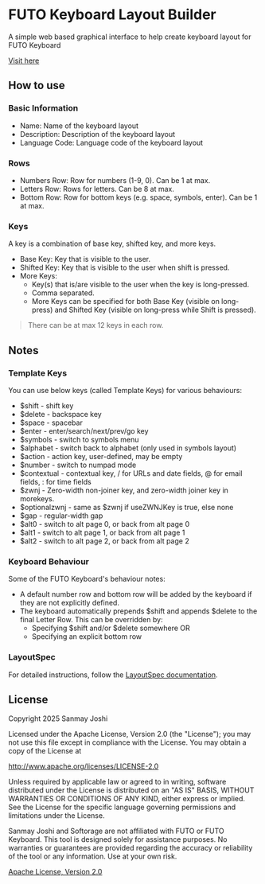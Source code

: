 # FUTO Keyboard Layout Builder

A simple web based graphical interface to help create keyboard layout for FUTO Keyboard

[Visit here](https://softorage.github.io/FUTO-Keyboard-Layout-Builder/)

## How to use

### Basic Information

* Name: Name of the keyboard layout
* Description: Description of the keyboard layout
* Language Code: Language code of the keyboard layout

### Rows

* Numbers Row: Row for numbers (1-9, 0). Can be 1 at max.
* Letters Row: Rows for letters. Can be 8 at max.
* Bottom Row: Row for bottom keys (e.g. space, symbols, enter). Can be 1 at max.

### Keys

A key is a combination of base key, shifted key, and more keys.

* Base Key: Key that is visible to the user.
* Shifted Key: Key that is visible to the user when shift is pressed.
* More Keys:
  * Key(s) that is/are visible to the user when the key is long-pressed.
  * Comma separated.
  * More Keys can be specified for both Base Key (visible on long-press) and Shifted Key (visible on long-press while Shift is pressed).

> There can be at max 12 keys in each row.

## Notes

### Template Keys

You can use below keys (called Template Keys) for various behaviours:
*  $shift - shift key
*  $delete - backspace key
*  $space - spacebar
*  $enter - enter/search/next/prev/go key
*  $symbols - switch to symbols menu
*  $alphabet - switch back to alphabet (only used in symbols layout)
*  $action - action key, user-defined, may be empty
*  $number - switch to numpad mode
*  $contextual - contextual key, / for URLs and date fields, @ for email fields, : for time fields
*  $zwnj - Zero-width non-joiner key, and zero-width joiner key in morekeys.
*  $optionalzwnj - same as $zwnj if useZWNJKey is true, else none
*  $gap - regular-width gap
*  $alt0 - switch to alt page 0, or back from alt page 0
*  $alt1 - switch to alt page 1, or back from alt page 1
*  $alt2 - switch to alt page 2, or back from alt page 2

### Keyboard Behaviour

Some of the FUTO Keyboard's behaviour notes:
* A default number row and bottom row will be added by the keyboard if they are not explicitly defined.
* The keyboard automatically prepends $shift and appends $delete to the final Letter Row. This can be overridden by:
  * Specifying $shift and/or $delete somewhere OR
  * Specifying an explicit bottom row

### LayoutSpec

For detailed instructions, follow the [ LayoutSpec documentation](https://github.com/futo-org/futo-keyboard-layouts/blob/main/LayoutSpec.md).

## License

Copyright 2025 Sanmay Joshi

Licensed under the Apache License, Version 2.0 (the "License");
you may not use this file except in compliance with the License.
You may obtain a copy of the License at

http://www.apache.org/licenses/LICENSE-2.0

Unless required by applicable law or agreed to in writing, software
distributed under the License is distributed on an "AS IS" BASIS,
WITHOUT WARRANTIES OR CONDITIONS OF ANY KIND, either express or implied.
See the License for the specific language governing permissions and
limitations under the License.

Sanmay Joshi and Softorage are not affiliated with FUTO or FUTO Keyboard. This tool is designed solely for assistance purposes. No warranties or guarantees are provided regarding the accuracy or reliability of the tool or any information. Use at your own risk.

[Apache License, Version 2.0](/LICENSE.txt)
